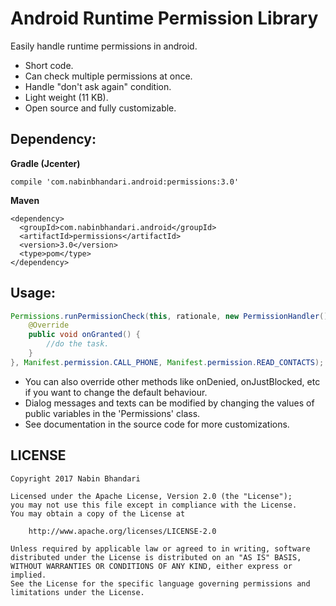 Android Runtime Permission Library
==================================
Easily handle runtime permissions in android.

 * Short code.
 * Can check multiple permissions at once.
 * Handle "don't ask again" condition.
 * Light weight (11 KB).
 * Open source and fully customizable.

Dependency:
-----------

**Gradle (Jcenter)**
```
compile 'com.nabinbhandari.android:permissions:3.0'
```


**Maven**
```
<dependency>
  <groupId>com.nabinbhandari.android</groupId>
  <artifactId>permissions</artifactId>
  <version>3.0</version>
  <type>pom</type>
</dependency>
```

Usage:
------

```java
Permissions.runPermissionCheck(this, rationale, new PermissionHandler() {
    @Override
    public void onGranted() {
        //do the task.
    }
}, Manifest.permission.CALL_PHONE, Manifest.permission.READ_CONTACTS); //as many as you need.
```

 * You can also override other methods like onDenied, onJustBlocked, etc if you want to change the default behaviour.
 * Dialog messages and texts can be modified by changing the values of public variables in the 'Permissions' class.
 * See documentation in the source code for more customizations.

## LICENSE

    Copyright 2017 Nabin Bhandari

    Licensed under the Apache License, Version 2.0 (the "License");
    you may not use this file except in compliance with the License.
    You may obtain a copy of the License at

        http://www.apache.org/licenses/LICENSE-2.0

    Unless required by applicable law or agreed to in writing, software
    distributed under the License is distributed on an "AS IS" BASIS,
    WITHOUT WARRANTIES OR CONDITIONS OF ANY KIND, either express or implied.
    See the License for the specific language governing permissions and
    limitations under the License.
